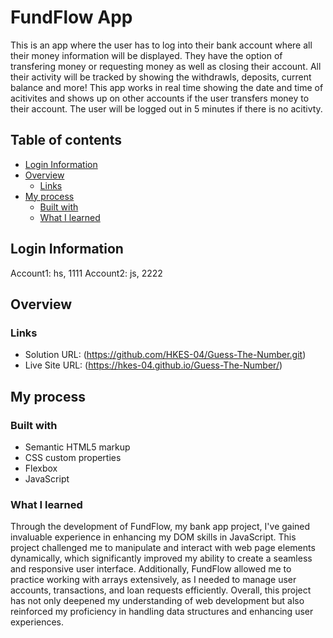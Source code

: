 # FundFlow App

This is an app where the user has to log into their bank account where all their money information will be displayed. They have the option of transfering money or requesting money as well as closing their account. All their activity will be tracked by showing the withdrawls, deposits, current balance and more! This app works in real time showing the date and time of acitivites and shows up on other accounts if the user transfers money to their account. The user will be logged out in 5 minutes if there is no acitivty.

## Table of contents

- [Login Information](#login-information)
- [Overview](#overview)
  - [Links](#links)
- [My process](#my-process)
  - [Built with](#built-with)
  - [What I learned](#what-i-learned)

## Login Information

Account1: hs, 1111
Account2: js, 2222

## Overview

### Links

- Solution URL: (https://github.com/HKES-04/Guess-The-Number.git)
- Live Site URL: (https://hkes-04.github.io/Guess-The-Number/)

## My process

### Built with

- Semantic HTML5 markup
- CSS custom properties
- Flexbox
- JavaScript

### What I learned

Through the development of FundFlow, my bank app project, I've gained invaluable experience in enhancing my DOM skills in JavaScript. This project challenged me to manipulate and interact with web page elements dynamically, which significantly improved my ability to create a seamless and responsive user interface. Additionally, FundFlow allowed me to practice working with arrays extensively, as I needed to manage user accounts, transactions, and loan requests efficiently. Overall, this project has not only deepened my understanding of web development but also reinforced my proficiency in handling data structures and enhancing user experiences.
